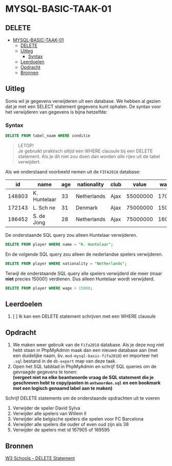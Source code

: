 # MYSQL-BASIC-TAAK-01

## DELETE

- [MYSQL-BASIC-TAAK-01](#mysql-basic-taak-01)
  - [DELETE](#delete)
  - [Uitleg](#uitleg)
    - [Syntax](#syntax)
  - [Leerdoelen](#leerdoelen)
  - [Opdracht](#opdracht)
  - [Bronnen](#bronnen)

## Uitleg

Soms wil je gegevens verwijderen uit een database. We hebben al gezien dat je met een SELECT statement gegevens kunt ophalen. De syntax voor het verwijderen van gegevens is bijna hetzelfde:

### Syntax
```SQL
DELETE FROM tabel_naam WHERE conditie 
```
> LETOP!  
> Je gebruikt praktisch *altijd* een WHERE clausule bij een DELETE statement. Als je dit niet zou doen dan worden *alle* rijen uit de tabel verwijdert.

Als we onderstaand voorbeeld nemen uit de `FIFA2018` database:

id | name | age | nationality | club | value | wage
--- | --- | --- | --- | --- | --- | ---
| 148803| K. Huntelaar| 33| Netherlands| Ajax| 55000000| 17000
| 172143| L. Sch ne| 31| Denmark| Ajax| 75000000| 15000
| 186452| S. de Jong| 28| Netherlands| Ajax| 75000000| 16000

De onderstaande SQL query zou alleen Huntelaar verwijderen.
```SQL
DELETE FROM player WHERE name = "K. Huntelaar";
```
En de volgende SQL query zou alleen de nederlandse spelers verwijderen.
```SQL
DELETE FROM player WHERE nationality = "Netherlands";
```
Terwijl de onderstaande SQL query alle spelers verwijderd die meer (maar **niet** precies 15000!) verdienen. Dus alleen Huntelaar wordt verwijderd.
```SQL
DELETE FROM player WHERE wage > 15000;
```



## Leerdoelen

1. [ ] Ik kan een DELETE statement schrijven met een WHERE clausule

## Opdracht

1. We maken weer gebruik van de `Fifa2018` database. Als je deze nog niet hebt staan in PhpMyAdmin maak dan een nieuwe database aan (met een duidelijke naam, bv. `mod-mysql-basic-fifa2018`) en importeer het `.sql` bestand in de `db-export` map van deze taak.
2. Open het SQL tabblad in PhpMyAdmin en schrijf SQL queries om de gevraagde gegevens te tonen:  
   **(vergeet niet na elke beantwoorde vraag de SQL statement die je geschreven hebt te copy/pasten in `antwoorden.sql` en een bookmark met een logisch genaamd label aan te maken)**

Schrijf DELETE statements om de onderstaande opdrachten uit te voeren

1. Verwijder de speler David Sylva
2. Verwijder alle spelers van Willem II
3. Verwijder alle belgische spelers die spelen voor FC Barcelona
4. Verwijder alle spelers die ouder of even oud zijn als 38
5. Verwijder de spelers met id 167905 of 169595

## Bronnen

[W3 Schools - DELETE Statement](https://www.w3schools.com/sql/sql_delete.asp)  


